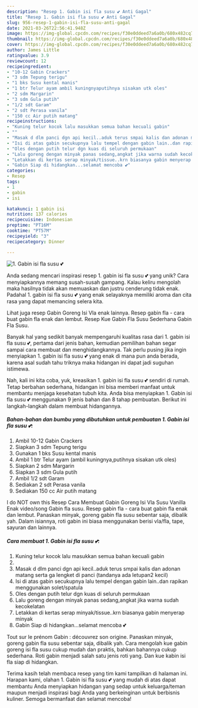 ```yaml
---
description: "Resep 1. Gabin isi fla susu 💕 Anti Gagal"
title: "Resep 1. Gabin isi fla susu 💕 Anti Gagal"
slug: 956-resep-1-gabin-isi-fla-susu-anti-gagal
date: 2021-03-26T22:56:41.948Z
image: https://img-global.cpcdn.com/recipes/f30e0ddeed7a6a0b/680x482cq70/1-gabin-isi-fla-susu-foto-resep-utama.jpg
thumbnail: https://img-global.cpcdn.com/recipes/f30e0ddeed7a6a0b/680x482cq70/1-gabin-isi-fla-susu-foto-resep-utama.jpg
cover: https://img-global.cpcdn.com/recipes/f30e0ddeed7a6a0b/680x482cq70/1-gabin-isi-fla-susu-foto-resep-utama.jpg
author: James Little
ratingvalue: 3.9
reviewcount: 12
recipeingredient:
- "10-12 Gabin Crackers"
- "3 sdm Tepung terigu"
- "1 bks Susu kental manis"
- "1 btr Telur ayam ambil kuningnyaputihnya sisakan utk oles"
- "2 sdm Margarin"
- "3 sdm Gula putih"
- "1/2 sdt Garam"
- "2 sdt Perasa vanila"
- "150 cc Air putih matang"
recipeinstructions:
- "Kuning telur kocok lalu masukkan semua bahan kecuali gabin"
- ""
- "Masak d dlm panci dgn api kecil..aduk terus smpai kalis dan adonan matang serta ga lengket di panci (tandanya ada letupan2 kecil)"
- "Isi di atas gabin secukupnya lalu tempel dengan gabin lain..dan rapikan menggunakan solet/spatula"
- "Oles dengan putih telur dgn kuas di seluruh permukaan"
- "Lalu goreng dengan minyak panas sedang,angkat jika warna sudah kecokelatan"
- "Letakkan di kertas serap minyak/tissue..krn biasanya gabin menyerap minyak"
- "Gabin Siap di hidangkan...selamat mencoba 💕"
categories:
- Resep
tags:
- 1
- gabin
- isi

katakunci: 1 gabin isi 
nutrition: 137 calories
recipecuisine: Indonesian
preptime: "PT16M"
cooktime: "PT57M"
recipeyield: "3"
recipecategory: Dinner

---
```



![1. Gabin isi fla susu 💕](https://img-global.cpcdn.com/recipes/f30e0ddeed7a6a0b/680x482cq70/1-gabin-isi-fla-susu-foto-resep-utama.jpg)

Anda sedang mencari inspirasi resep 1. gabin isi fla susu 💕 yang unik? Cara menyiapkannya memang susah-susah gampang. Kalau keliru mengolah maka hasilnya tidak akan memuaskan dan justru cenderung tidak enak. Padahal 1. gabin isi fla susu 💕 yang enak selayaknya memiliki aroma dan cita rasa yang dapat memancing selera kita.

Lihat juga resep Gabin Goreng Isi Vla enak lainnya. Resep gabin fla - cara buat gabin fla enak dan lembut. Resep Kue Gabin Fla Susu Sederhana Gabin Fla Susu.

Banyak hal yang sedikit banyak mempengaruhi kualitas rasa dari 1. gabin isi fla susu 💕, pertama dari jenis bahan, kemudian pemilihan bahan segar sampai cara membuat dan menghidangkannya. Tak perlu pusing jika ingin menyiapkan 1. gabin isi fla susu 💕 yang enak di mana pun anda berada, karena asal sudah tahu triknya maka hidangan ini dapat jadi suguhan istimewa.


Nah, kali ini kita coba, yuk, kreasikan 1. gabin isi fla susu 💕 sendiri di rumah. Tetap berbahan sederhana, hidangan ini bisa memberi manfaat untuk membantu menjaga kesehatan tubuh kita. Anda bisa menyiapkan 1. Gabin isi fla susu 💕 menggunakan 9 jenis bahan dan 8 tahap pembuatan. Berikut ini langkah-langkah dalam membuat hidangannya.

<!--inarticleads1-->

##### Bahan-bahan dan bumbu yang dibutuhkan untuk pembuatan 1. Gabin isi fla susu 💕:

1. Ambil 10-12 Gabin Crackers
1. Siapkan 3 sdm Tepung terigu
1. Gunakan 1 bks Susu kental manis
1. Ambil 1 btr Telur ayam (ambil kuningnya,putihnya sisakan utk oles)
1. Siapkan 2 sdm Margarin
1. Siapkan 3 sdm Gula putih
1. Ambil 1/2 sdt Garam
1. Sediakan 2 sdt Perasa vanila
1. Sediakan 150 cc Air putih matang


I do NOT own this Resep Cara Membuat Gabin Goreng Isi Vla Susu Vanilla Enak video/song Gabin fla susu. Resep gabin fla - cara buat gabin fla enak dan lembut. Panaskan minyak, goreng gabin fla susu sebentar saja, dibalik yah. Dalam isiannya, roti gabin ini biasa menggunakan berisi vla/fla, tape, sayuran dan lainnya. 

<!--inarticleads2-->

##### Cara membuat 1. Gabin isi fla susu 💕:

1. Kuning telur kocok lalu masukkan semua bahan kecuali gabin
1. 
1. Masak d dlm panci dgn api kecil..aduk terus smpai kalis dan adonan matang serta ga lengket di panci (tandanya ada letupan2 kecil)
1. Isi di atas gabin secukupnya lalu tempel dengan gabin lain..dan rapikan menggunakan solet/spatula
1. Oles dengan putih telur dgn kuas di seluruh permukaan
1. Lalu goreng dengan minyak panas sedang,angkat jika warna sudah kecokelatan
1. Letakkan di kertas serap minyak/tissue..krn biasanya gabin menyerap minyak
1. Gabin Siap di hidangkan...selamat mencoba 💕


Tout sur le prénom Gabin : découvrez son origine. Panaskan minyak, goreng gabin fla susu sebentar saja, dibalik yah. Cara mengolah kue gabin goreng isi fla susu cukup mudah dan praktis, bahkan bahannya cukup sederhana. Roti gabin menjadi salah satu jenis roti yang. Dan kue kabin isi fla siap di hidangkan. 

Terima kasih telah membaca resep yang tim kami tampilkan di halaman ini. Harapan kami, olahan 1. Gabin isi fla susu 💕 yang mudah di atas dapat membantu Anda menyiapkan hidangan yang sedap untuk keluarga/teman maupun menjadi inspirasi bagi Anda yang berkeinginan untuk berbisnis kuliner. Semoga bermanfaat dan selamat mencoba!
